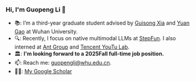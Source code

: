 ### Hi, I'm Guopeng Li 👋 


- 📚: I’m a third-year graduate student advised by [Guisong Xia](http://43.154.41.31/xia_En.html) and [Yuan Gao](https://yuan-gao.net/) at Wuhan University.
- 🔍: Recently, I focus on native multimodal LLMs at [StepFun](https://www.stepfun.com/). I also interned at [Ant Group](https://www.antgroup.com/en) and [Tencent YouTu Lab](https://open.youtu.qq.com/#/open).
- 🏛: **I'm looking forward to a 2025Fall full-time job position.**
- 📫: Reach me: guopengli@whu.edu.cn.
- 🧑‍🎓: [My Google Scholar](https://scholar.google.com/citations?user=ba1cv9cAAAAJ&hl)



<!--
**Miles629/Miles629** is a ✨ _special_ ✨ repository because its `README.md` (this file) appears on your GitHub profile.

Here are some ideas to get you started:

- 🔭 I’m currently working on ...
- 🌱 I’m currently learning ...
- 👯 I’m looking to collaborate on ...
- 🤔 I’m looking for help with ...
- 💬 Ask me about ...
- 📫 How to reach me: ...
- 😄 Pronouns: ...
- ⚡ Fun fact: ...
-->
